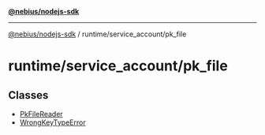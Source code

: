 [**@nebius/nodejs-sdk**](../../../README.md)

***

[@nebius/nodejs-sdk](../../../README.md) / runtime/service\_account/pk\_file

# runtime/service\_account/pk\_file

## Classes

- [PkFileReader](classes/PkFileReader.md)
- [WrongKeyTypeError](classes/WrongKeyTypeError.md)
